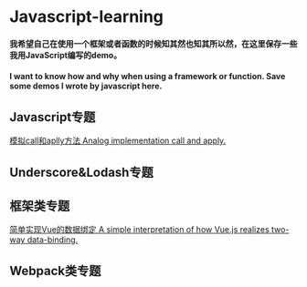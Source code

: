 # Javascript-learning
#### 我希望自己在使用一个框架或者函数的时候知其然也知其所以然，在这里保存一些我用JavaScript编写的demo。
#### I want to know how and why when using a framework or function. Save some demos I wrote by javascript here.
## Javascript专题
[模拟call和aplly方法 Analog implementation call and apply.](https://github.com/DengZhihao/Javascript-learning/blob/master/Call%26Apply.js)
## Underscore&Lodash专题
## 框架类专题
[简单实现Vue的数据绑定 A simple interpretation of how Vue.js realizes two-way data-binding.](https://github.com/DengZhihao/Javascript-Practice/blob/master/data-binding.html)
## Webpack类专题
